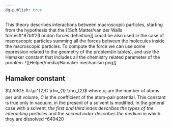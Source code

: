 ```yaml
---
dg-publish: true
---
```

This theory describes interactions between macroscopic particles, starting from the hypothesis that the [[Soft Matter/van der Walls forces#^87bff2|London forces definition]] could be also used in the case of macroscopic particles summing all the forces between the molecules inside the macroscopic particles.
To compute the force we can use some expression related to the geometry of the problem(in tables), and use the Hamaker constant that includes all the chemistry related parameter of the problem.
![[Helper/media/Hamaker mechanism.png]]
## Hamaker constant
$\LARGE A=\pi^{2}C \rho_{1} \rho_{2}$ 
where $\rho_{i}$ are the number of atoms per unit volume, $C$ is the coefficient of the atom-pair potential. This constant is true only in vacuum, in the present of a solvent is modified. 
In the general case with a solvent, t*he first and third index describes the types of the interacting particles* and the *second index describes the medium* in which they are dissolved
^649420
